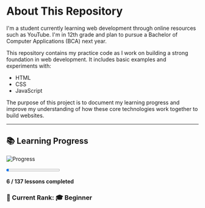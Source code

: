 # About This Repository

I'm a student currently learning web development through online resources such as YouTube. I'm in 12th grade and plan to pursue a Bachelor of Computer Applications (BCA) next year.  

This repository contains my practice code as I work on building a strong foundation in web development. It includes basic examples and experiments with:  

- HTML  
- CSS  
- JavaScript  

The purpose of this project is to document my learning progress and improve my understanding of how these core technologies work together to build websites.



---

## 📚 Learning Progress

![Progress](https://img.shields.io/badge/Progress-4.4%25-brightgreen)

<progress value="6" max="137"></progress>

**6 / 137 lessons completed**

### 🏅 Current Rank: 🎓 Beginner
